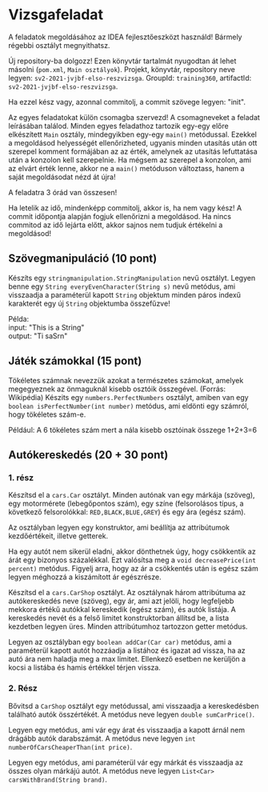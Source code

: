 # Vizsgafeladat

A feladatok megoldásához az IDEA fejlesztőeszközt használd! Bármely régebbi osztályt megnyithatsz.

Új repository-ba dolgozz! Ezen könyvtár tartalmát nyugodtan át lehet másolni (`pom.xml`, `Main osztályok`).
Projekt, könyvtár, repository neve legyen: `sv2-2021-jvjbf-elso-reszvizsga`. GroupId: `training360`, artifactId: `sv2-2021-jvjbf-elso-reszvizsga`.

Ha ezzel kész vagy, azonnal commitolj, a commit szövege legyen: "init".

Az egyes feladatokat külön csomagba szervezd! A csomagneveket a feladat leírásában találod. Minden egyes feladathoz tartozik 
egy-egy előre elkészített `Main` osztály, mindegyikben egy-egy `main()` metódussal. Ezekkel a megoldásod helyességét 
ellenőrizheted, ugyanis minden utasítás után ott szerepel komment formájában az az érték, amelynek az utasítás 
lefuttatása után a konzolon kell szerepelnie. Ha mégsem az szerepel a konzolon, ami az elvárt érték lenne, akkor ne a 
`main()` metóduson változtass, hanem a saját megoldásodat nézd át újra!

A feladatra 3 órád van összesen!

Ha letelik az idő, mindenképp commitolj, akkor is, ha nem vagy kész! A commit időpontja alapján fogjuk ellenőrizni a megoldásod.
Ha nincs commitod az idő lejárta előtt, akkor sajnos nem tudjuk értékelni a megoldásod!


## Szövegmanipuláció (10 pont)

Készíts egy `stringmanipulation.StringManipulation` nevű osztályt. Legyen benne egy `String everyEvenCharacter(String s)` nevű metódus,
ami visszaadja a paraméterül kapott `String` objektum minden páros indexű karakterét egy új `String` objektumba összefűzve!

Példa:<br>
input: "This is a String" <br>
output: "Ti saSrn"

## Játék számokkal (15 pont)

Tökéletes számnak nevezzük azokat a természetes számokat, amelyek megegyeznek az önmaguknál kisebb osztóik összegével. (Forrás: Wikipédia)
Készits egy `numbers.PerfectNumbers` osztályt, amiben van egy `boolean isPerfectNumber(int number)` metódus, ami eldönti egy számról, hogy tökéletes szám-e.

Például: A 6 tökéletes szám mert a nála kisebb osztóinak összege 1+2+3=6

## Autókereskedés (20 + 30 pont)

### 1. rész

Készítsd el a `cars.Car` osztályt. Minden autónak van egy márkája (szöveg), egy motormérete (lebegőpontos szám),
egy színe (felsorolásos típus, a következő felsorolókkal: `RED,BLACK,BLUE,GREY`) és egy ára (egész szám).

Az osztályban legyen egy konstruktor, ami beállítja az attribútumok kezdőértékeit, illetve getterek.

Ha egy autót nem sikerül eladni, akkor dönthetnek úgy, hogy csökkentik az árát egy bizonyos százalékkal. Ezt valósítsa meg
a `void decreasePrice(int percent)` metódus. Figyelj arra, hogy az ár a csökkentés után is egész szám legyen méghozzá a kiszámított ár egészrésze.

Készítsd el a `cars.CarShop` osztályt. Az osztálynak három attribútuma az autókereskedés neve (szöveg), egy ár, ami azt jelöli, hogy legfeljebb mekkora értékű autókkal kereskedik (egész szám), és autók listája.
A kereskedés nevét és a felső limitet konstruktorban állítsd be, a lista kezdetben legyen üres.
Minden attribútumhoz tartozzon getter metódus. 

Legyen az osztályban egy `boolean addCar(Car car)` metódus, ami a paraméterül kapott autót hozzáadja a listához és
igazat ad vissza, ha az autó ára nem haladja meg a max limitet. Ellenkező esetben ne kerüljön a kocsi a listába és hamis értékkel térjen vissza.

### 2. Rész

Bővitsd a `CarShop` osztályt egy metódussal, ami visszaadja a kereskedésben található autók összértékét.
A metódus neve legyen `double sumCarPrice()`.

Legyen egy metódus, ami vár egy árat és visszaadja a kapott árnál nem drágább autók darabszámát.
A metódus neve legyen `int numberOfCarsCheaperThan(int price)`.

Legyen egy metódus, ami paraméterül vár egy márkát és visszaadja az összes olyan márkájú autót. 
A metódus neve legyen `List<Car> carsWithBrand(String brand)`. 
